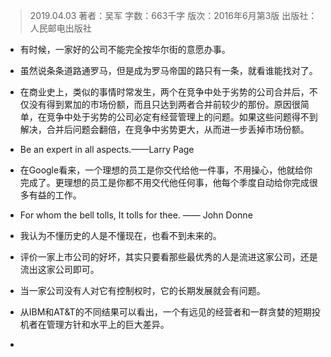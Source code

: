> 2019.04.03
>  著者：吴军
>  字数：663千字
>  版次：2016年6月第3版
>  出版社：人民邮电出版社

- 有时候，一家好的公司不能完全按华尔街的意愿办事。

- 虽然说条条道路通罗马，但是成为罗马帝国的路只有一条，就看谁能找对了。

- 在商业史上，类似的事情时常发生，两个在竞争中处于劣势的公司合并后，不仅没有得到累加的市场份额，而且只达到两者合并前较少的那份。原因很简单，在竞争中处于劣势的公司必定有经营管理上的问题。如果这些问题得不到解决，合并后问题会翻倍，在竞争中劣势更大，从而进一步丢掉市场份额。

- Be an expert in all aspects.——Larry Page

- 在Google看来，一个理想的员工是你交代给他一件事，不用操心，他就给你完成了。更理想的员工是你都不用交代他任何事，他每个季度自动给你完成很多有益的工作。

- For whom the bell tolls, It tolls for thee. —— John Donne

- 我认为不懂历史的人是不懂现在，也看不到未来的。

- 评价一家上市公司的好坏，其实只要看那些最优秀的人是流进这家公司，还是流出这家公司即可。

- 当一家公司没有人对它有控制权时，它的长期发展就会有问题。

- 从IBM和AT&T的不同结果可以看出，一个有远见的经营者和一群贪婪的短期投机者在管理方针和水平上的巨大差异。

- 

  ​    